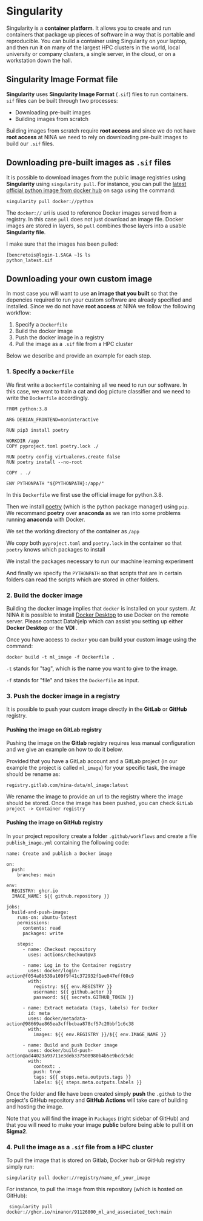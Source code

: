# Singularity

Singularity is a **container platform**. It allows you to create and run containers that package up pieces of software in a way that is portable and reproducible. You can build a container using Singularity on your laptop, and then run it on many of the largest HPC clusters in the world, local university or company clusters, a single server, in the cloud, or on a workstation down the hall. 

## Singularity Image Format file

**Singularity** uses **Singularity Image Format** (`.sif`) files to run containers. `sif` files can be built through two processes:

- Downloading pre-built images
- Building images from scratch

Building images from scratch require **root access** and since we do not have **root access** at NINA we need to rely on downloading pre-built images to build our `.sif` files.

## Downloading pre-built images as `.sif` files

It is possible to download images from the public image registries using **Singularity** using `singularity pull`. For instance, you can pull the [latest official python image from docker hub](https://hub.docker.com/_/python) on saga using the command:

```
singularity pull docker://python
```

The `docker://` uri is used to reference Docker images served from a registry. In this case `pull` does not just download an image file. Docker images are stored in layers, so `pull` combines those layers into a usable **Singularity file**.

I make sure that the images has been pulled:

```
[bencretois@login-1.SAGA ~]$ ls
python_latest.sif
```

## Downloading your own custom image

In most case you will want to use **an image that you built** so that the depencies required to run your custom software are already specified and installed. Since we do not have **root access** at NINA we follow the following workflow:

1. Specify a `Dockerfile`
2. Build the docker image
3. Push the docker image in a registry
4. Pull the image as a `.sif` file from a HPC cluster

Below we describe and provide an example for each step.

### 1. Specify a `Dockerfile`

We first write a `Dockerfile` containing all we need to run our software. In this case, we want to train a cat and dog picture classifier and we need to write the `Dockerfile` accordingly.

```
FROM python:3.8

ARG DEBIAN_FRONTEND=noninteractive

RUN pip3 install poetry 

WORKDIR /app
COPY pyproject.toml poetry.lock ./

RUN poetry config virtualenvs.create false
RUN poetry install --no-root

COPY . ./

ENV PYTHONPATH "${PYTHONPATH}:/app/"
```

In this `Dockerfile` we first use the official image for python.3.8. 

Then we install [poetry](https://python-poetry.org/) (which is the python package manager) using `pip`. We recommand **poetry** over **anaconda** as we ran into some problems running **anaconda** with Docker. 

We set the working directory of the container as `/app`

We copy both `pyproject.toml` and `poetry.lock` in the container so that `poetry` knows which packages to install

We install the packages necessary to run our machine learning experiment

And finally we specify the `PYTHONPATH` so that scripts that are in certain folders can read the scripts which are stored in other folders.



### 2. Build the docker image

Building the docker image implies that `docker` is installed on your system. At NINA it is possible to install [Docker Desktop](https://www.docker.com/products/docker-desktop/) to use Docker on the remote server. Please contact Datahjelp which can assist you setting up either **Docker Desktop** or the **VDI** .

Once you have access to `docker` you can build your custom image using the command:

`docker build -t ml_image -f Dockerfile .`

`-t` stands for "tag", which is the name you want to give to the image.

`-f` stands for "file" and takes the `Dockerfile` as input.


### 3. Push the docker image in a registry

It is possible to push your custom image directly in the **GitLab** or **GitHub** registry. 

#### Pushing the image on GitLab registry

Pushing the image on the **Gitlab** registry requires less manual configuration and we give an example on how to do it below.

Provided that you have a GitLab account and a GitLab project (in our example the project is called `ml_image`) for your specific task, the image should be rename as:

```
registry.gitlab.com/nina-data/ml_image:latest
```

We rename the image to provide an url to the registry where the image should be stored. Once the image has been pushed, you can check `GitLab project -> Container registry`


#### Pushing the image on GitHub registry

In your project repository create a folder `.github/workflows` and create a file `publish_image.yml` containing the following code:

```
name: Create and publish a Docker image

on:
  push:
    branches: main

env:
  REGISTRY: ghcr.io
  IMAGE_NAME: ${{ github.repository }}

jobs:
  build-and-push-image:
    runs-on: ubuntu-latest
    permissions:
      contents: read
      packages: write

    steps:
      - name: Checkout repository
        uses: actions/checkout@v3

      - name: Log in to the Container registry
        uses: docker/login-action@f054a8b539a109f9f41c372932f1ae047eff08c9
        with:
          registry: ${{ env.REGISTRY }}
          username: ${{ github.actor }}
          password: ${{ secrets.GITHUB_TOKEN }}

      - name: Extract metadata (tags, labels) for Docker
        id: meta
        uses: docker/metadata-action@98669ae865ea3cffbcbaa878cf57c20bbf1c6c38
        with:
          images: ${{ env.REGISTRY }}/${{ env.IMAGE_NAME }}

      - name: Build and push Docker image
        uses: docker/build-push-action@ad44023a93711e3deb337508980b4b5e9bcdc5dc
        with:
          context: .
          push: true
          tags: ${{ steps.meta.outputs.tags }}
          labels: ${{ steps.meta.outputs.labels }}
```

Once the folder and file have been created simply **push** the `.github` to the project's GitHub repository and **GitHub Actions** will take care of building and hosting the image.

Note that you will find the image in `Packages` (right sidebar of GitHub) and that you will need to make your image **public** before being able to pull it on **Sigma2**.


### 4. Pull the image as a `.sif` file from a HPC cluster

To pull the image that is stored on Gitlab, Docker hub or GitHub registry simply run:

```
singularity pull docker://registry/name_of_your_image
```

For instance, to pull the image from this repository (which is hosted on GitHub):

```
 singularity pull docker://ghcr.io/ninanor/91126800_ml_and_associated_tech:main
```